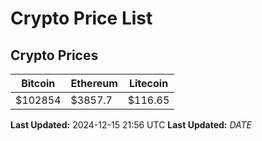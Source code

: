 # Crypto Price List

## Crypto Prices
| Bitcoin | Ethereum | Litecoin |
| ------- | -------- | -------- |
| $102854 | $3857.7 | $116.65 |
**Last Updated:** 2024-12-15 21:56 UTC
**Last Updated:** $DATE$
